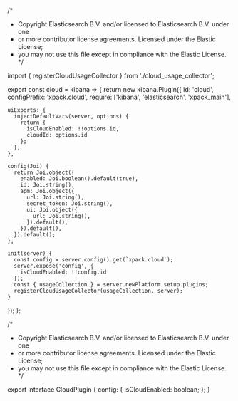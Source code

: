 /*
 * Copyright Elasticsearch B.V. and/or licensed to Elasticsearch B.V. under one
 * or more contributor license agreements. Licensed under the Elastic License;
 * you may not use this file except in compliance with the Elastic License.
 */

import { registerCloudUsageCollector } from './cloud_usage_collector';

export const cloud = kibana => {
  return new kibana.Plugin({
    id: 'cloud',
    configPrefix: 'xpack.cloud',
    require: ['kibana', 'elasticsearch', 'xpack_main'],

    uiExports: {
      injectDefaultVars(server, options) {
        return {
          isCloudEnabled: !!options.id,
          cloudId: options.id
        };
      },
    },

    config(Joi) {
      return Joi.object({
        enabled: Joi.boolean().default(true),
        id: Joi.string(),
        apm: Joi.object({
          url: Joi.string(),
          secret_token: Joi.string(),
          ui: Joi.object({
            url: Joi.string(),
          }).default(),
        }).default(),
      }).default();
    },

    init(server) {
      const config = server.config().get(`xpack.cloud`);
      server.expose('config', {
        isCloudEnabled: !!config.id
      });
      const { usageCollection } = server.newPlatform.setup.plugins;
      registerCloudUsageCollector(usageCollection, server);
    }
  });
};



/*
 * Copyright Elasticsearch B.V. and/or licensed to Elasticsearch B.V. under one
 * or more contributor license agreements. Licensed under the Elastic License;
 * you may not use this file except in compliance with the Elastic License.
 */

export interface CloudPlugin {
  config: {
    isCloudEnabled: boolean;
  };
}

